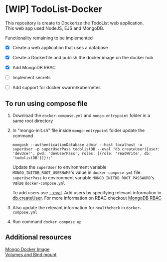 # [WIP] TodoList-Docker
This repository is create to Dockerize the TodoList web application.  
This web app used NodeJS, EJS and MongoDB.  

Functionality remaining to be implemented
- [x] Create a web application that uses a database
- [x] Create a Dockerfile and publish the docker image on the docker hub
- [x] Add MongoDB RBAC 
- [ ] Implement secrets
- [ ] Add support for docker swarm/kubernetes


## To run using compose file
1. Download the `docker-compose.yml` and `mongo-entrypoint` folder in a same root directory
2. In "mongo-init.sh" file inside `mongo-entrypoint` folder update the command 
    ```shell
    mongosh --authenticationDatabase admin --host localhost -u superUser -p superUserPass todolistDB --eval "db.createUser({user: 'devUser', pwd: 'devUserPass', roles: [{role: 'readWrite', db: 'todolistDB'}]});"
    ```
    Update the `superUser` to environment variable `MONGO_INITDB_ROOT_USERNAME`'s value in `docker-compose.yml` file. `superUserPass` to environment variable `MONGO_INITDB_ROOT_PASSWORD`'s value `docker-compose.yml`  

    To add users use  [--eval](https://www.mongodb.com/docs/mongodb-shell/reference/options/#std-option-mongosh.--eval). Add users by specifying relevant information in [db.createUser](https://www.mongodb.com/docs/manual/reference/method/db.createUser/). For more information on RBAC checkout [MongoDB RBAC](https://www.mongodb.com/docs/manual/core/authorization/) 

3. Also update the relevant information for `healthcheck` in `docker-compose.yml`  

4. Run command `docker compose up`

## Additional resources
[Mongo Docker Image](https://hub.docker.com/_/mongo)   
[Volumes and Bind mount](https://www.atatus.com/blog/docker-volumes-vs-bind-mounts/#:~:text=Compared%20to%20Bind%20Mounts%2C%20Volumes,storage%20on%20your%20local%20machine.)


